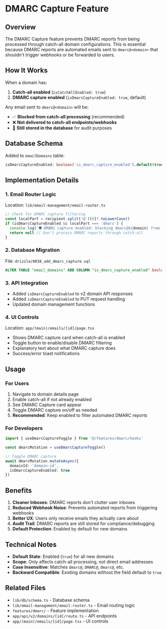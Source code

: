 # DMARC Capture Feature

## Overview

The DMARC Capture feature prevents DMARC reports from being processed through catch-all domain configurations. This is essential because DMARC reports are automated emails sent to `dmarc@<domain>` that shouldn't trigger webhooks or be forwarded to users.

## How It Works

When a domain has:
1. **Catch-all enabled** (`isCatchAllEnabled: true`)
2. **DMARC capture enabled** (`isDmarcCaptureEnabled: true`, default)

Any email sent to `dmarc@<domain>` will be:
- ✅ **Blocked from catch-all processing** (recommended)
- ❌ **Not delivered to catch-all endpoints/webhooks**
- 📝 **Still stored in the database** for audit purposes

## Database Schema

Added to `emailDomains` table:
```sql
isDmarcCaptureEnabled: boolean('is_dmarc_capture_enabled').default(true)
```

## Implementation Details

### 1. Email Router Logic
Location: `lib/email-management/email-router.ts`

```typescript
// Check for DMARC capture filtering
const localPart = recipient.split('@')[0]?.toLowerCase()
if (isDmarcCaptureEnabled && localPart === 'dmarc') {
  console.log(`🛡️ DMARC capture enabled: blocking dmarc@${domain} from catch-all processing`)
  return null // Don't process DMARC reports through catch-all
}
```

### 2. Database Migration
File: `drizzle/0038_add_dmarc_capture.sql`

```sql
ALTER TABLE "email_domains" ADD COLUMN "is_dmarc_capture_enabled" boolean DEFAULT true;
```

### 3. API Integration
- Added `isDmarcCaptureEnabled` to v2 domain API responses
- Added `isDmarcCaptureEnabled` to PUT request handling
- Updated domain management functions

### 4. UI Controls
Location: `app/(main)/emails/[id]/page.tsx`

- Shows DMARC capture card when catch-all is enabled
- Toggle button to enable/disable DMARC filtering
- Explanatory text about what DMARC capture does
- Success/error toast notifications

## Usage

### For Users
1. Navigate to domain details page
2. Enable catch-all if not already enabled
3. See DMARC Capture card appear
4. Toggle DMARC capture on/off as needed
5. **Recommended**: Keep enabled to filter automated DMARC reports

### For Developers
```typescript
import { useDmarcCaptureToggle } from '@/features/dmarc/hooks'

const dmarcMutation = useDmarcCaptureToggle()

// Toggle DMARC capture
await dmarcMutation.mutateAsync({
  domainId: 'domain-id',
  isDmarcCaptureEnabled: true
})
```

## Benefits

1. **Cleaner Inboxes**: DMARC reports don't clutter user inboxes
2. **Reduced Webhook Noise**: Prevents automated reports from triggering webhooks
3. **Better UX**: Users only receive emails they actually care about
4. **Audit Trail**: DMARC reports are still stored for compliance/debugging
5. **Default Protection**: Enabled by default for new domains

## Technical Notes

- **Default State**: Enabled (`true`) for all new domains
- **Scope**: Only affects catch-all processing, not direct email addresses
- **Case Insensitive**: Matches `dmarc@`, `DMARC@`, `Dmarc@`, etc.
- **Backward Compatible**: Existing domains without the field default to `true`

## Related Files

- `lib/db/schema.ts` - Database schema
- `lib/email-management/email-router.ts` - Email routing logic
- `features/dmarc/` - Feature implementation
- `app/api/v2/domains/[id]/route.ts` - API endpoints
- `app/(main)/emails/[id]/page.tsx` - UI controls